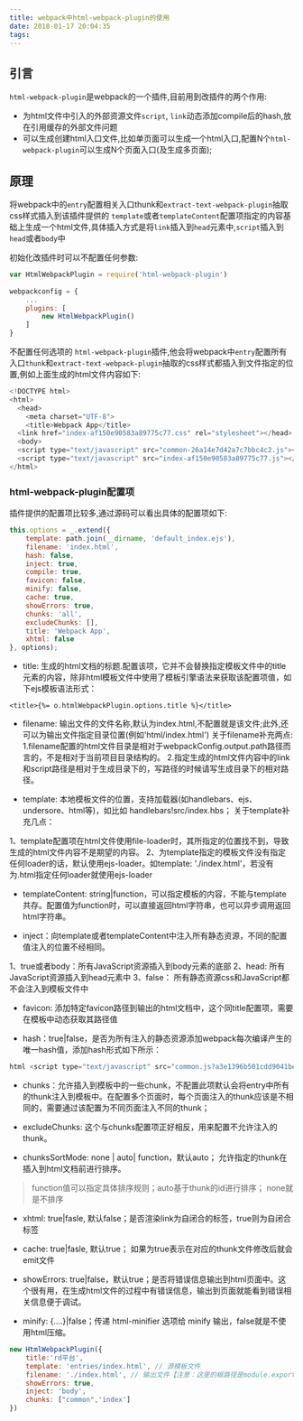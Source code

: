 ```yaml
---
title: webpack中html-webpack-plugin的使用
date: 2018-01-17 20:04:35
tags: 
---
```

## 引言
`html-webpack-plugin`是webpack的一个插件,目前用到改插件的两个作用:
- 为html文件中引入的外部资源文件`script`, `link`动态添加compile后的hash,放在引用缓存的外部文件问题
- 可以生成创建html入口文件,比如单页面可以生成一个html入口,配置N个`html-webpack-plugin`可以生成N个页面入口(及生成多页面);

## 原理

将webpack中的`entry`配置相关入口thunk和`extract-text-webpack-plugin`抽取css样式插入到该插件提供的 `template`或者`templateContent`配置项指定的内容基础上生成一个html文件,具体插入方式是将`link`插入到`head`元素中,`script`插入到`head`或者`body`中

初始化改插件时可以不配置任何参数:

```js
var HtmlWebpackPlugin = require('html-webpack-plugin')
    
webpackconfig = {
    ...
    plugins: [
        new HtmlWebpackPlugin()
    ]
}
```
不配置任何选项的 `html-webpack-plugin`插件,他会将webpack中`entry`配置所有入口`thunk`和`extract-text-webpack-plugin`抽取的css样式都插入到文件指定的位置,例如上面生成的html文件内容如下:
```js
<!DOCTYPE html>
<html>
  <head>
    <meta charset="UTF-8">
    <title>Webpack App</title>
  <link href="index-af150e90583a89775c77.css" rel="stylesheet"></head>
  <body>
  <script type="text/javascript" src="common-26a14e7d42a7c7bbc4c2.js"></script>
  <script type="text/javascript" src="index-af150e90583a89775c77.js"></script></body>
</html>
```
### html-webpack-plugin配置项

插件提供的配置项比较多,通过源码可以看出具体的配置项如下:
```js
this.options = _.extend({
    template: path.join(__dirname, 'default_index.ejs'),
    filename: 'index.html',
    hash: false,
    inject: true,
    compile: true,
    favicon: false,
    minify: false,
    cache: true,
    showErrors: true,
    chunks: 'all',
    excludeChunks: [],
    title: 'Webpack App',
    xhtml: false
}, options);

```
- title: 生成的html文档的标题.配置该项，它并不会替换指定模板文件中的title元素的内容，除非html模板文件中使用了模板引擎语法来获取该配置项值，如下ejs模板语法形式：
```
<title>{%= o.htmlWebpackPlugin.options.title %}</title>
```
- filename: 输出文件的文件名称,默认为index.html,不配置就是该文件;此外,还可以为输出文件指定目录位置(例如'html/index.html')
关于filename补充两点:
1.filename配置的html文件目录是相对于webpackConfig.output.path路径而言的，不是相对于当前项目目录结构的。
2.指定生成的html文件内容中的link和script路径是相对于生成目录下的，写路径的时候请写生成目录下的相对路径。

- template: 本地模板文件的位置，支持加载器(如handlebars、ejs、undersore、html等)，如比如 handlebars!src/index.hbs；
关于template补充几点：

1、template配置项在html文件使用file-loader时，其所指定的位置找不到，导致生成的html文件内容不是期望的内容。
2、为template指定的模板文件没有指定任何loader的话，默认使用ejs-loader。如template: './index.html'，若没有为.html指定任何loader就使用ejs-loader

- templateContent: string|function，可以指定模板的内容，不能与template共存。配置值为function时，可以直接返回html字符串，也可以异步调用返回html字符串。

- inject：向template或者templateContent中注入所有静态资源，不同的配置值注入的位置不经相同。

1、true或者body：所有JavaScript资源插入到body元素的底部
2、head: 所有JavaScript资源插入到head元素中
3、false： 所有静态资源css和JavaScript都不会注入到模板文件中
- favicon: 添加特定favicon路径到输出的html文档中，这个同title配置项，需要在模板中动态获取其路径值

- hash：true|false，是否为所有注入的静态资源添加webpack每次编译产生的唯一hash值，添加hash形式如下所示：
```js
html <script type="text/javascript" src="common.js?a3e1396b501cdd9041be"></script>
```

- chunks：允许插入到模板中的一些chunk，不配置此项默认会将entry中所有的thunk注入到模板中。在配置多个页面时，每个页面注入的thunk应该是不相同的，需要通过该配置为不同页面注入不同的thunk；

- excludeChunks: 这个与chunks配置项正好相反，用来配置不允许注入的thunk。

- chunksSortMode: none | auto| function，默认auto； 允许指定的thunk在插入到html文档前进行排序。
>function值可以指定具体排序规则；auto基于thunk的id进行排序； none就是不排序

- xhtml: true|fasle, 默认false；是否渲染link为自闭合的标签，true则为自闭合标签
- cache: true|fasle, 默认true； 如果为true表示在对应的thunk文件修改后就会emit文件
- showErrors: true|false，默认true；是否将错误信息输出到html页面中。这个很有用，在生成html文件的过程中有错误信息，输出到页面就能看到错误相关信息便于调试。

- minify: {....}|false；传递 html-minifier 选项给 minify 输出，false就是不使用html压缩。

```js
new HtmlWebpackPlugin({
    title:'rd平台',
    template: 'entries/index.html', // 源模板文件
    filename: './index.html', // 输出文件【注意：这里的根路径是module.exports.output.path】
    showErrors: true,
    inject: 'body',
    chunks: ["common",'index']
})
```